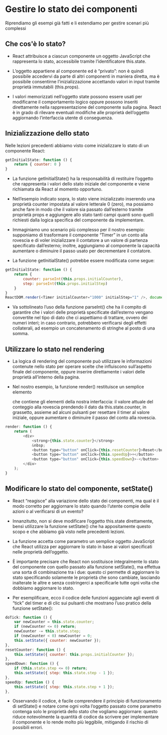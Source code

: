 # Gestire lo stato dei componenti

Riprendiamo gli esempi già fatti e li estendiamo per gestire scenari più complessi

## Che cos'è lo stato?
+ React attribuisce a ciascun componente un oggetto JavaScript che rappresenta lo stato, accessibile tramite l’identificatore this.state.

+ L’oggetto appartiene al componente ed è “privato”: non è quindi possibile accedervi da parte di altri componenti in maniera diretta, ma è possibile consentirne l’inizializzazione accettando valori in input tramite proprietà immutabili (this.props).

+ I valori memorizzati nell’oggetto state possono essere usati per modificarne il comportamento logico oppure possono inseriti direttamente nella rappresentazione del componente sulla pagina. React è in grado di rilevare eventuali modifiche alle proprietà dell’oggetto aggiornando l’interfaccia utente di conseguenza.

## Inizializzazione dello stato 

Nelle lezioni precedenti abbiamo visto come inizializzare lo stato di un componente React:
``` js
getInitialState: function () {
    return { counter: 0 }
}
```

+ La funzione getInitialState() ha la responsabilità di restituire l’oggetto che rappresenta i valori dello stato iniziale del componente e viene richiamata da React al momento opportuno.

+ Nell’esempio indicato sopra, lo stato viene inizializzato inserendo una proprietà counter impostata al valore letterale 0 (zero), ma possiamo anche fare in modo che il valore sia passato dall’esterno tramite proprietà props e aggiungere allo stato tanti campi quanti sono quelli richiesti dalla logica specifica del componente da implementare.

+ Immaginiamo uno scenario più complesso per il nostro esempio: supponiamo di trasformare il componente “Timer” in un conto alla rovescia e di voler inizializzare il contatore a un valore di partenza specificato dall’esterno; inoltre, aggiungiamo al componente la capacità aumentare o diminuire il passo usato per decrementare il contatore.

+ La funzione getInitialState() potrebbe essere modificata come segue:

``` js
getInitialState: function () {
    return {
        counter: parseInt(this.props.initialCounter),
        step: parseInt(this.props.initialStep)
    }
}
ReactDOM.render(<Timer initialCounter="1000" initialStep="1" />, document.getElementById('container'));
```

+ Va sottolineato l’uso della funzione parseInt() che ha il compito di garantire che i valori delle proprietà specificate dall’esterno vengano convertite nel tipo di dato che ci aspettiamo di trattare, ovvero dei numeri interi; in caso contrario, potrebbero verificarsi degli effetti collaterali, ad esempio un concatenamento di stringhe al posto di una somma.

## Utilizzare lo stato nel rendering
+ La logica di rendering del componente può utilizzare le informazioni contenute nello stato per operare scelte che influiscono sull’aspetto finale del componente, oppure inserire direttamente i valori delle proprietà all’interno della pagina.

+ Nel nostro esempio, la funzione render() restituisce un semplice elemento <div> che contiene gli elementi della nostra interfaccia: il valore attuale del conteggio alla rovescia prendendo il dato da this.state.counter, in grassetto, assieme ad alcuni pulsanti per resettare il timer al valore iniziale, oppure aumentare o diminuire il passo del conto alla rovescia.

``` js
render: function () {
    return (
        <div>
            <strong>{this.state.counter}</strong>
            &nbsp;
            <button type="button" onClick={this.resetCounter}>Reset</button>
            <button type="button" onClick={this.speedUp}>+</button>
            <button type="button" onClick={this.speedDown}>-</button>
        </div>
    );
}
```

## Modificare lo stato del componente, setState()
+ React “reagisce” alla variazione dello stato dei componenti, ma qual è il modo corretto per aggiornare lo stato quando l’utente compie delle azioni o al verificarsi di un evento?

+ Innanzitutto, non si deve modificare l’oggetto this.state direttamente, bensì utilizzare la funzione setState() che ha appositamente questo scopo e che abbiamo già visto nelle precedenti lezioni.

+ La funzione accetta come parametro un semplice oggetto JavaScript che React utilizza per aggiornare lo stato in base ai valori specificati nelle proprietà dell’oggetto.

+ È importante precisare che React non sostituisce integralmente lo stato del componente con quello passato alla funzione setState(), ma effettua una sorta di combinazione tra i due: questo ci permette di aggiornare lo stato specificando solamente le proprietà che sono cambiate, lasciando inalterate le altre e senza costringerci a specificarle tutte ogni volta che dobbiamo aggiornare lo stato.

+ Per esemplificare, ecco il codice delle funzioni agganciate agli eventi di “tick” del timer e di clic sui pulsanti che mostrano l’uso pratico della funzione setState():

``` js
doTick: function () {
    var newCounter = this.state.counter;
	if (newCounter <= 0) return;
	newCounter -= this.state.step;
	if (newCounter < 0) newCounter = 0;
	this.setState({ counter: newCounter });
},
resetCounter: function () {
	this.setState({ counter: this.props.initialCounter });
},
speedDown: function () {
	if (this.state.step <= 0) return;
	this.setState({ step: this.state.step - 1 });
},
speedUp: function () {
    this.setState({ step: this.state.step + 1 });
},
```

+ Osservando il codice, è facile comprendere il principio di funzionamento di setState() e notare come ogni volta l’oggetto passato come parametro contenga solo le proprietà dello stato che vogliamo aggiornare: questo riduce notevolmente la quantità di codice da scrivere per implementare il componente e lo rende molto più leggibile, mitigando il rischio di possibili errori.